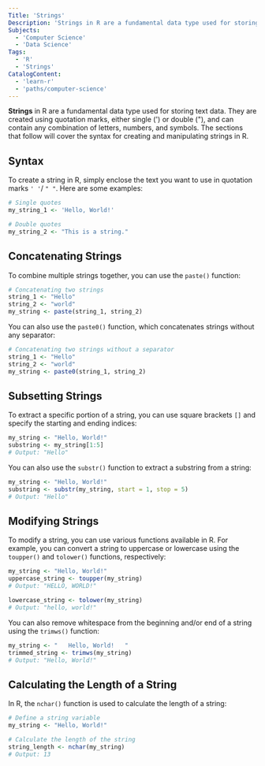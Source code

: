 ```yaml
---
Title: 'Strings'
Description: 'Strings in R are a fundamental data type used for storing text data.'
Subjects:
  - 'Computer Science'
  - 'Data Science'
Tags:
  - 'R'
  - 'Strings'
CatalogContent:
  - 'learn-r'
  - 'paths/computer-science'
---
```


**Strings** in R are a fundamental data type used for storing text data. They are created using quotation marks, either single (') or double ("), and can contain any combination of letters, numbers, and symbols. The sections that follow will cover the syntax for creating and manipulating strings in R.

## Syntax

To create a string in R, simply enclose the text you want to use in quotation marks `' '`/ `" "`. Here are some examples:

```r
# Single quotes
my_string_1 <- 'Hello, World!'

# Double quotes
my_string_2 <- "This is a string."
```

## Concatenating Strings

To combine multiple strings together, you can use the `paste()` function:

```r
# Concatenating two strings
string_1 <- "Hello"
string_2 <- "world"
my_string <- paste(string_1, string_2)
```

You can also use the `paste0()` function, which concatenates strings without any separator:

```r
# Concatenating two strings without a separator
string_1 <- "Hello"
string_2 <- "world"
my_string <- paste0(string_1, string_2)
```

## Subsetting Strings

To extract a specific portion of a string, you can use square brackets `[]` and specify the starting and ending indices:

```r
my_string <- "Hello, World!"
substring <- my_string[1:5]
# Output: "Hello"
```

You can also use the `substr()` function to extract a substring from a string:

```r
my_string <- "Hello, World!"
substring <- substr(my_string, start = 1, stop = 5)
# Output: "Hello"
```

## Modifying Strings

To modify a string, you can use various functions available in R. For example, you can convert a string to uppercase or lowercase using the `toupper()` and `tolower()` functions, respectively:

```r
my_string <- "Hello, World!"
uppercase_string <- toupper(my_string)
# Output: "HELLO, WORLD!"

lowercase_string <- tolower(my_string)
# Output: "hello, world!"
```

You can also remove whitespace from the beginning and/or end of a string using the `trimws()` function:

```r
my_string <- "   Hello, World!   "
trimmed_string <- trimws(my_string)
# Output: "Hello, World!"
```

## Calculating the Length of a String

In R, the `nchar()` function is used to calculate the length of a string:

```r
# Define a string variable
my_string <- "Hello, World!"

# Calculate the length of the string
string_length <- nchar(my_string)
# Output: 13
```
